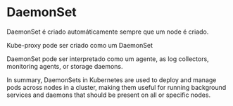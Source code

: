 # DaemonSet

DaemonSet é criado automáticamente sempre que um node é criado.

Kube-proxy pode ser criado como um DaemonSet 

DaemonSet pode ser interpretado como um agente, as  log collectors, monitoring agents, or storage daemons.

In summary, DaemonSets in Kubernetes are used to deploy and manage pods across nodes in a cluster, making them useful for running background services and daemons that should be present on all or specific nodes.